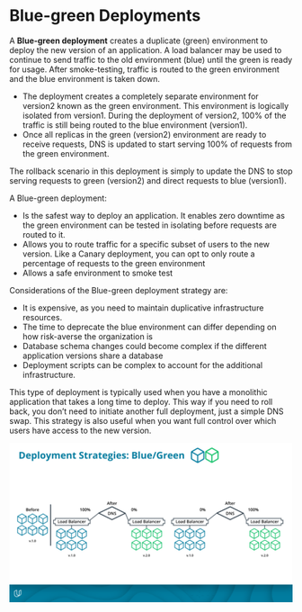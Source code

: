 # Blue-green Deployments

A **Blue-green deployment** creates a duplicate (green) environment to deploy the new version of an application. A load balancer may be used to continue to send traffic to the old environment (blue) until the green is ready for usage. After smoke-testing, traffic is routed to the green environment and the blue environment is taken down.

- The deployment creates a completely separate environment for version2 known as the green environment. This environment is logically isolated from version1. During the deployment of version2, 100% of the traffic is still being routed to the blue environment (version1).
- Once all replicas in the green (version2) environment are ready to receive requests, DNS is updated to start serving 100% of requests from the green environment.

The rollback scenario in this deployment is simply to update the DNS to stop serving requests to green (version2) and direct requests to blue (version1).

A Blue-green deployment:

- Is the safest way to deploy an application. It enables zero downtime as the green environment can be tested in isolating before requests are routed to it.
- Allows you to route traffic for a specific subset of users to the new version. Like a Canary deployment, you can opt to only route a percentage of requests to the green environment
- Allows a safe environment to smoke test

Considerations of the Blue-green deployment strategy are:

- It is expensive, as you need to maintain duplicative infrastructure resources.
- The time to deprecate the blue environment can differ depending on how risk-averse the organization is
- Database schema changes could become complex if the different application versions share a database
- Deployment scripts can be complex to account for the additional infrastructure.

This type of deployment is typically used when you have a monolithic application that takes a long time to deploy. This way if you need to roll back, you don’t need to initiate another full deployment, just a simple DNS swap. This strategy is also useful when you want full control over which users have access to the new version.

![image](images/blue-green-deployments.png)
